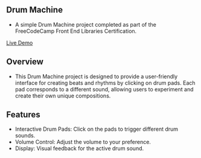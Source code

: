 


## Drum Machine
* A simple Drum Machine project completed as part of the FreeCodeCamp Front End Libraries Certification.

[Live Demo](http://dizzy-minute.surge.sh)


## Overview
* This Drum Machine project is designed to provide a user-friendly interface for creating beats and rhythms by clicking on drum pads. Each pad corresponds to a different sound, allowing users to experiment and create their own unique compositions.

## Features
* Interactive Drum Pads: Click on the pads to trigger different drum sounds.
* Volume Control: Adjust the volume to your preference.
* Display: Visual feedback for the active drum sound.